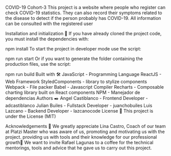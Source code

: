 COVID-19 Cohort-3
This project is a website where people who register can check COVID-19 statistics. They can also record their symptoms related to the disease to detect if the person probably has COVID-19. All information can be consulted with the registered user

Installation and initialization 🔧
If you have already cloned the project code, you must install the dependencies with:

npm install
To start the project in developer mode use the script:

npm run start
Or if you want to generate the folder containing the production files, use the script:

npm run build
Built with 🛠️
JavaScript - Programming Language
ReactJS - Web Framework
StyledComponents - library to stylize components
Webpack - File packer
Babel - Javascript Compiler
Recharts - Composable charting library built on React components
NPM - Manejador de dependencias
Authors ✒️
Angel Castiblanco - Frontend Developer - adcastiblanco
Julian Builes - Fullstack Developer - juanchobuiles
Luis Lazcano - Backend Developer - lazcanocode
License 📄
This project is under the License (MIT)

Acknowledgements 🎁
We greatly appreciate Lina Castro, Coach of our team at Platzi Master who was aware of us, promoting and motivating us with the project. providing us with tools and their knowledge for our professional growth📢
We want to invite Rafael Lagunas to a coffee for the technical mentorings, tools and advice that he gave us to carry out this project.